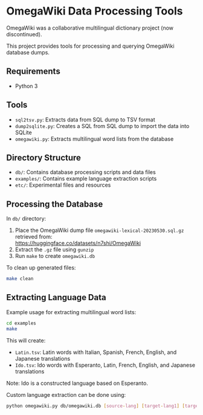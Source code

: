 # OmegaWiki Data Processing Tools

OmegaWiki was a collaborative multilingual dictionary project (now discontinued).

This project provides tools for processing and querying OmegaWiki database dumps.

## Requirements

- Python 3

## Tools

- `sql2tsv.py`: Extracts data from SQL dump to TSV format
- `dump2sqlite.py`: Creates a SQL from SQL dump to import the data into SQLite
- `omegawiki.py`: Extracts multilingual word lists from the database

## Directory Structure

- `db/`: Contains database processing scripts and data files
- `examples/`: Contains example language extraction scripts
- `etc/`: Experimental files and resources

## Processing the Database

In `db/` directory:

1. Place the OmegaWiki dump file `omegawiki-lexical-20230530.sql.gz` retrieved from:  
   https://huggingface.co/datasets/n7shi/OmegaWiki
2. Extract the `.gz` file using `gunzip`
3. Run `make` to create `omegawiki.db`

To clean up generated files:

```bash
make clean
```

## Extracting Language Data

Example usage for extracting multilingual word lists:

```bash
cd examples
make
```

This will create:

- `Latin.tsv`: Latin words with Italian, Spanish, French, English, and Japanese translations
- `Ido.tsv`: Ido words with Esperanto, Latin, French, English, and Japanese translations

Note: Ido is a constructed language based on Esperanto.

Custom language extraction can be done using:

```bash
python omegawiki.py db/omegawiki.db [source-lang] [target-lang1] [target-lang2] ...
```
